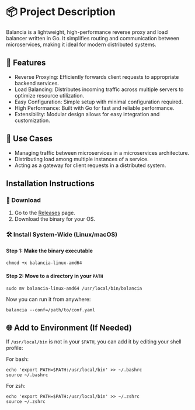  # 📦 Project Description

Balancia is a lightweight, high-performance reverse proxy and load balancer written in Go. It simplifies routing and communication between microservices, making it ideal for modern distributed systems.

## 🔧 Features

- Reverse Proxying: Efficiently forwards client requests to appropriate backend services.
- Load Balancing: Distributes incoming traffic across multiple servers to optimize resource utilization.
- Easy Configuration: Simple setup with minimal configuration required.
- High Performance: Built with Go for fast and reliable performance.
- Extensibility: Modular design allows for easy integration and customization.

## 🚀 Use Cases
- Managing traffic between microservices in a microservices architecture.
- Distributing load among multiple instances of a service.
- Acting as a gateway for client requests in a distributed system.


## Installation Instructions
### 🔽 Download
1. Go to the [Releases](https://github.com/onebitgod/balancia/releases) page.
2. Download the binary for your OS.

### 🛠 Install System-Wide (Linux/macOS)

#### Step 1: Make the binary executable
```
chmod +x balancia-linux-amd64
```

#### Step 2: Move to a directory in your `PATH`
```
sudo mv balancia-linux-amd64 /usr/local/bin/balancia
```

Now you can run it from anywhere:
```
balancia --conf=/path/to/conf.yaml
```

## 🌐 Add to Environment (If Needed)

If `/usr/local/bin` is not in your `$PATH`, you can add it by editing your shell profile:

For bash:
```
echo 'export PATH=$PATH:/usr/local/bin' >> ~/.bashrc
source ~/.bashrc
```

For zsh:
```
echo 'export PATH=$PATH:/usr/local/bin' >> ~/.zshrc
source ~/.zshrc
```
